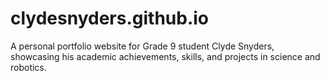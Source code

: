 # clydesnyders.github.io
A personal portfolio website for Grade 9 student Clyde Snyders, showcasing his academic achievements, skills, and projects in science and robotics.
